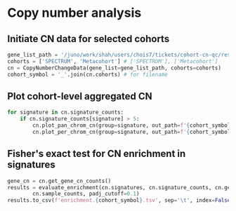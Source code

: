 # Copy number analysis

## Initiate CN data for selected cohorts
```python
gene_list_path = '/juno/work/shah/users/chois7/tickets/cohort-cn-qc/resources/gene_list.txt'
cohorts = ['SPECTRUM', 'Metacohort'] # ['SPECTRUM'], ['Metacohort']
cn = CopyNumberChangeData(gene_list=gene_list_path, cohorts=cohorts)
cohort_symbol = '_'.join(cn.cohorts) # for filename
```

## Plot cohort-level aggregated CN 
```python
for signature in cn.signature_counts:
    if cn.signature_counts[signature] > 5:
        cn.plot_pan_chrom_cn(group=signature, out_path=f'{cohort_symbol}.{signature}.pdf')
        cn.plot_per_chrom_cn(group=signature, out_path=f'{cohort_symbol}.{signature}.per-chrom.pdf')
```

## Fisher's exact test for CN enrichment in signatures
```python
gene_cn = cn.get_gene_cn_counts()
results = evaluate_enrichment(cn.signatures, cn.signature_counts, cn.gene_list, 
        cn.sample_counts, padj_cutoff=0.1)
results.to_csv(f'enrichment.{cohort_symbol}.tsv', sep='\t', index=False)
```
